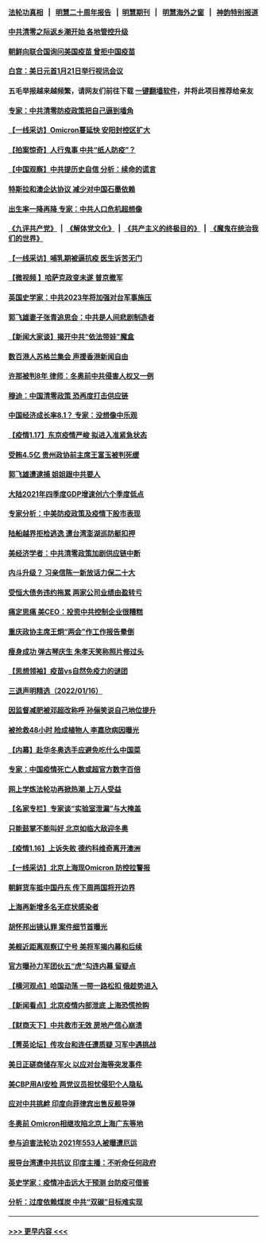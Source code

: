 #### [法轮功真相](https://github.com/gfw-breaker/truth/blob/master/README.md?t=0) &nbsp;&nbsp;|&nbsp;&nbsp; [明慧二十周年报告](https://github.com/gfw-breaker/mh-reports/blob/master/README.md?t=0) &nbsp;&nbsp;|&nbsp;&nbsp;[明慧期刊](https://github.com/gfw-breaker/mh-qikan) &nbsp;&nbsp;|&nbsp;&nbsp; [明慧海外之窗](https://github.com/gfw-breaker/mh-news/blob/master/README.md?t=0) &nbsp;&nbsp;|&nbsp;&nbsp; [神韵特别报道](https://github.com/gfw-breaker/mh-news/blob/master/shenyun.md?t=0)
#### [中共清零之际返乡潮开始 各地管控升级](../pages/nsc413/n13511486.md?t=01180850) 
#### [朝鲜向联合国询问美国疫苗 曾拒中国疫苗](../pages/nsc413/n13507373.md?t=01180850) 
#### [白宫：美日元首1月21日举行视讯会议](../pages/nsc413/n13511649.md?t=01180850) 
#### 五毛举报越来越频繁，请网友们前往下载 [一键翻墙软件](https://github.com/gfw-breaker/ssr-accounts)，并将此项目推荐给亲友
#### [专家：中共清零防疫政策把自己逼到墙角](../pages/nsc413/n13510992.md?t=01180850) 
#### [【一线采访】Omicron蔓延快 安阳封控区扩大](../pages/nsc413/n13511433.md?t=01180850) 
#### [【拍案惊奇】人行鬼事 中共“纸人防疫”？](../pages/nsc413/n13511323.md?t=01180850) 
#### [【中国观察】中共提历史自信 分析：续命的谎言](../pages/nsc413/n13511101.md?t=01180850) 
#### [特斯拉和澳企达协议 减少对中国石墨依赖](../pages/nsc413/n13511379.md?t=01180850) 
#### [出生率一降再降 专家：中共人口危机超想像](../pages/nsc413/n13511372.md?t=01180850) 
#### [《九评共产党》](https://github.com/begood0513/9ping.md/blob/master/README.md) &nbsp;|&nbsp; [《解体党文化》](../../../../jtdwh.md/blob/master/README.md)  &nbsp;|&nbsp; [《共产主义的终极目的》](../../../../gczydzjmd.md/blob/master/README.md) &nbsp;|&nbsp; [《魔鬼在统治我们的世界》](../../../../mgztzwmdsj.md/blob/master/README.md) 
#### [【一线采访】哺乳期被逼抗疫 医生诉苦无门](../pages/nsc413/n13510917.md?t=01180850) 
#### [【微视频 】哈萨克政变未遂 普京撤军](../pages/nsc413/n13511179.md?t=01180850) 
#### [英国史学家：中共2023年将加强对台军事施压](../pages/nsc413/n13511093.md?t=01180850) 
#### [郭飞雄妻子张青追思会：中共是人间悲剧制造者](../pages/nsc413/n13510109.md?t=01180850) 
#### [【新闻大家谈】揭开中共“依法带娃”魔盒](../pages/nsc413/n13510976.md?t=01180850) 
#### [数百港人苏格兰集会 声援香港新闻自由](../pages/nsc413/n13509238.md?t=01180850) 
#### [许那被判8年 律师：冬奥前中共侵害人权又一例](../pages/nsc413/n13508986.md?t=01180850) 
#### [穆迪：中国清零政策 恐再度打击供应链](../pages/nsc413/n13510665.md?t=01180850) 
#### [中国经济成长率8.1？ 专家：没想像中乐观](../pages/nsc413/n13510946.md?t=01180850) 
#### [【疫情1.17】东京疫情严峻 拟进入准紧急状态](../pages/nsc413/n13510452.md?t=01180850) 
#### [受贿4.5亿 贵州政协前主席王富玉被判死缓](../pages/nsc413/n13510120.md?t=01180850) 
#### [郭飞雄遭逮捕 姐姐跟中共要人](../pages/nsc413/n13509835.md?t=01180850) 
#### [大陆2021年四季度GDP增速创六个季度低点](../pages/nsc413/n13510283.md?t=01180850) 
#### [专家分析：中美防疫政策及疫情下股市表现](../pages/nsc413/n13509416.md?t=01180850) 
#### [陆船越界拒检逃逸 遭台湾澎湖巡防艇扣押](../pages/nsc413/n13510183.md?t=01180850) 
#### [美经济学者：中共清零政策加剧供应链中断](../pages/nsc413/n13510123.md?t=01180850) 
#### [内斗升级？ 习亲信陈一新放话力保二十大](../pages/nsc413/n13510125.md?t=01180850) 
#### [受恒大债务违约拖累 两家公司业绩由盈转亏](../pages/nsc413/n13509404.md?t=01180850) 
#### [痛定思痛 美CEO：投资中共控制企业很糟糕](../pages/nsc413/n13509218.md?t=01180850) 
#### [重庆政协主席王炯“两会”作工作报告晕倒](../pages/nsc413/n13509654.md?t=01180850) 
#### [瘦身成功 弹古琴庆生 朱孝天笑称照片修过头](../pages/nsc413/n13509373.md?t=01180850) 
#### [【思想领袖】疫苗vs自然免疫力的谜团](../pages/nsc413/n13481829.md?t=01180850) 
#### [三退声明精选（2022/01/16）](../pages/nsc413/n13509456.md?t=01180850) 
#### [因监督减肥被邓超改称呼 孙俪笑说自己地位提升](../pages/nsc413/n13509172.md?t=01180850) 
#### [被抢救48小时 险成植物人 李嘉欣病因曝光](../pages/nsc413/n13509050.md?t=01180850) 
#### [【内幕】赴华冬奥选手应避免吃什么中国菜](../pages/nsc413/n13505701.md?t=01180850) 
#### [专家：中国疫情死亡人数或超官方数字百倍](../pages/nsc413/n13504914.md?t=01180850) 
#### [网上学炼法轮功再掀热潮 上万人受益](../pages/nsc413/n13502627.md?t=01180850) 
#### [【名家专栏】专家谈“实验室泄漏”与大掩盖](../pages/nsc413/n13508791.md?t=01180850) 
#### [只能鼓掌不能叫好 北京如临大敌迎冬奥](../pages/nsc413/n13508640.md?t=01180850) 
#### [【疫情1.16】上诉失败 德约科维奇离开澳洲](../pages/nsc413/n13508212.md?t=01180850) 
#### [【一线采访】北京上海现Omicron 防控拉警报](../pages/nsc413/n13508473.md?t=01180850) 
#### [朝鲜货车抵中国丹东 传下周两国将开边界](../pages/nsc413/n13508451.md?t=01180850) 
#### [上海再新增多名无症状感染者](../pages/nsc413/n13508279.md?t=01180850) 
#### [胡怀邦出镜认罪 案件细节首曝光](../pages/nsc413/n13507868.md?t=01180850) 
#### [美舰近距离观察辽宁号 美将军揭内幕和后续](../pages/nsc413/n13503870.md?t=01180850) 
#### [官方曝孙力军团伙五“虎”勾连内幕 留疑点](../pages/nsc413/n13507643.md?t=01180850) 
#### [【横河观点】哈国动荡 一带一路松扣 俄趁势进入](../pages/nsc413/n13507394.md?t=01180850) 
#### [【新闻看点】北京疫情内部泄底 上海恐慌抢购](../pages/nsc413/n13507369.md?t=01180850) 
#### [【财商天下】中共救市无效 房地产信心崩溃](../pages/nsc413/n13506899.md?t=01180850) 
#### [【菁英论坛】传攻台和连任遭质疑 习军中遇挑战](../pages/nsc413/n13507384.md?t=01180850) 
#### [美日正磋商储存军火 以应对台海等突发事件](../pages/nsc413/n13507350.md?t=01180850) 
#### [美CBP用AI安检 两党议员担忧侵犯个人隐私](../pages/nsc413/n13507183.md?t=01180850) 
#### [应对中共挑衅 印度向菲律宾出售反舰导弹](../pages/nsc413/n13507303.md?t=01180850) 
#### [冬奥前 Omicron相继攻陷北京上海广东等地](../pages/nsc413/n13507139.md?t=01180850) 
#### [参与迫害法轮功 2021年553人被曝遭厄运](../pages/nsc413/n13504657.md?t=01180850) 
#### [报导台湾遭中共抗议 印度主播：不听命任何政府](../pages/nsc413/n13507022.md?t=01180850) 
#### [英史学家：疫情冲击远大于预测 台防疫可借鉴](../pages/nsc413/n13507046.md?t=01180850) 
#### [分析：过度依赖煤炭 中共“双碳”目标难实现](../pages/nsc413/n13506184.md?t=01180850) 

----
#### [ >>> 更早内容 <<< ](../indexes/nsc413-earlier.md)
